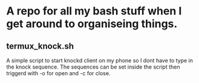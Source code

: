 # A repo for all my bash stuff when I get around to organiseing things.

## termux_knock.sh
A simple script to start knockd client on my phone so I dont have to type in the knock sequence.
The sequences can be set inside the script then triggerd with -o for open and -c for close.
